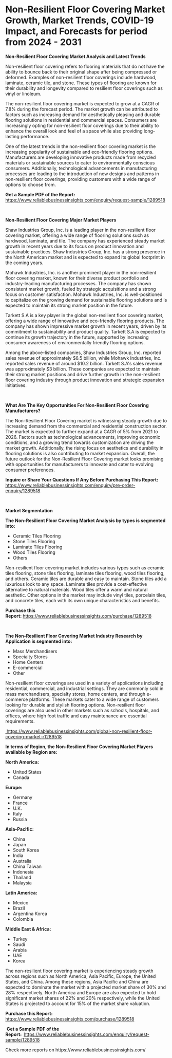 <p><h1>Non-Resilient Floor Covering Market Growth, Market Trends, COVID-19 Impact, and Forecasts for period from 2024 - 2031</h1></p><p><strong>Non-Resilient Floor Covering Market Analysis and Latest Trends</strong></p>
<p><p>Non-resilient floor covering refers to flooring materials that do not have the ability to bounce back to their original shape after being compressed or deformed. Examples of non-resilient floor coverings include hardwood, laminate, ceramic tile, and stone. These types of flooring are known for their durability and longevity compared to resilient floor coverings such as vinyl or linoleum.</p><p>The non-resilient floor covering market is expected to grow at a CAGR of 7.8% during the forecast period. The market growth can be attributed to factors such as increasing demand for aesthetically pleasing and durable flooring solutions in residential and commercial spaces. Consumers are increasingly opting for non-resilient floor coverings due to their ability to enhance the overall look and feel of a space while also providing long-lasting performance.</p><p>One of the latest trends in the non-resilient floor covering market is the increasing popularity of sustainable and eco-friendly flooring options. Manufacturers are developing innovative products made from recycled materials or sustainable sources to cater to environmentally conscious consumers. Additionally, technological advancements in manufacturing processes are leading to the introduction of new designs and patterns in non-resilient floor coverings, providing customers with a wide range of options to choose from.</p></p>
<p><strong>Get a Sample PDF of the Report:&nbsp;</strong> <a href="https://www.reliablebusinessinsights.com/enquiry/request-sample/1289518">https://www.reliablebusinessinsights.com/enquiry/request-sample/1289518</a></p>
<p>&nbsp;</p>
<p><strong>Non-Resilient Floor Covering Major Market Players</strong></p>
<p><p>Shaw Industries Group, Inc. is a leading player in the non-resilient floor covering market, offering a wide range of flooring solutions such as hardwood, laminate, and tile. The company has experienced steady market growth in recent years due to its focus on product innovation and sustainable practices. Shaw Industries Group, Inc. has a strong presence in the North American market and is expected to expand its global footprint in the coming years.</p><p>Mohawk Industries, Inc. is another prominent player in the non-resilient floor covering market, known for their diverse product portfolio and industry-leading manufacturing processes. The company has shown consistent market growth, fueled by strategic acquisitions and a strong focus on customer satisfaction. Mohawk Industries, Inc. is well-positioned to capitalize on the growing demand for sustainable flooring solutions and is expected to maintain its strong market position in the future.</p><p>Tarkett S.A is a key player in the global non-resilient floor covering market, offering a wide range of innovative and eco-friendly flooring products. The company has shown impressive market growth in recent years, driven by its commitment to sustainability and product quality. Tarkett S.A is expected to continue its growth trajectory in the future, supported by increasing consumer awareness of environmentally friendly flooring options.</p><p>Among the above-listed companies, Shaw Industries Group, Inc. reported sales revenue of approximately $6.5 billion, while Mohawk Industries, Inc. reported sales revenue of around $10.2 billion. Tarkett S.A's sales revenue was approximately $3 billion. These companies are expected to maintain their strong market positions and drive further growth in the non-resilient floor covering industry through product innovation and strategic expansion initiatives.</p></p>
<p>&nbsp;</p>
<p><strong>What Are The Key Opportunities For Non-Resilient Floor Covering Manufacturers?</strong></p>
<p><p>The Non-Resilient Floor Covering market is witnessing steady growth due to increasing demand from the commercial and residential construction sector. The market is expected to further expand at a CAGR of 5% from 2021 to 2026. Factors such as technological advancements, improving economic conditions, and a growing trend towards customization are driving the market growth. Additionally, the rising focus on aesthetics and durability in flooring solutions is also contributing to market expansion. Overall, the future outlook for the Non-Resilient Floor Covering market looks promising with opportunities for manufacturers to innovate and cater to evolving consumer preferences.</p></p>
<p><strong>Inquire or Share Your Questions If Any Before Purchasing This Report:</strong> <a href="https://www.reliablebusinessinsights.com/enquiry/pre-order-enquiry/1289518">https://www.reliablebusinessinsights.com/enquiry/pre-order-enquiry/1289518</a></p>
<p>&nbsp;</p>
<p><strong>Market Segmentation</strong></p>
<p><strong>The Non-Resilient Floor Covering Market Analysis by types is segmented into:</strong></p>
<p><ul><li>Ceramic Tiles Flooring</li><li>Stone Tiles Flooring</li><li>Laminate Tiles Flooring</li><li>Wood Tiles Flooring</li><li>Others</li></ul></p>
<p><p>Non-resilient floor covering market includes various types such as ceramic tiles flooring, stone tiles flooring, laminate tiles flooring, wood tiles flooring, and others. Ceramic tiles are durable and easy to maintain. Stone tiles add a luxurious look to any space. Laminate tiles provide a cost-effective alternative to natural materials. Wood tiles offer a warm and natural aesthetic. Other options in the market may include vinyl tiles, porcelain tiles, and concrete tiles, each with its own unique characteristics and benefits.</p></p>
<p><strong>Purchase this Report:&nbsp;</strong><a href="https://www.reliablebusinessinsights.com/purchase/1289518">https://www.reliablebusinessinsights.com/purchase/1289518</a></p>
<p>&nbsp;</p>
<p><strong>The Non-Resilient Floor Covering Market Industry Research by Application is segmented into:</strong></p>
<p><ul><li>Mass Merchandisers</li><li>Specialty Stores</li><li>Home Centers</li><li>E-commercial</li><li>Other</li></ul></p>
<p><p>Non-resilient floor coverings are used in a variety of applications including residential, commercial, and industrial settings. They are commonly sold in mass merchandisers, specialty stores, home centers, and through e-commerce platforms. These markets cater to a wide range of customers looking for durable and stylish flooring options. Non-resilient floor coverings are also used in other markets such as schools, hospitals, and offices, where high foot traffic and easy maintenance are essential requirements.</p></p>
<p><a href="https://www.reliablebusinessinsights.com/global-non-resilient-floor-covering-market-r1289518">&nbsp;https://www.reliablebusinessinsights.com/global-non-resilient-floor-covering-market-r1289518</a></p>
<p><strong>In terms of Region, the Non-Resilient Floor Covering Market Players available by Region are:</strong></p>
<p>
    <p> <strong> North America: </strong>
        <ul>
            <li>United States</li>
            <li>Canada</li>
        </ul>
        </p> 
    <p> <strong> Europe: </strong>
        <ul>
            <li>Germany</li>
            <li>France</li>
            <li>U.K.</li>
            <li>Italy</li>
            <li>Russia</li>
        </ul>
        </p> 
    <p> <strong> Asia-Pacific: </strong>
        <ul>
            <li>China</li>
            <li>Japan</li>
            <li>South Korea</li>
            <li>India</li>
            <li>Australia</li>
            <li>China Taiwan</li>
            <li>Indonesia</li>
            <li>Thailand</li>
            <li>Malaysia</li>
        </ul>
        </p> 
    <p> <strong> Latin America: </strong>
        <ul>
            <li>Mexico</li>
            <li>Brazil</li>
            <li>Argentina Korea</li>
            <li>Colombia</li>
        </ul>
        </p> 
    <p> <strong> Middle East & Africa: </strong>
        <ul>
            <li>Turkey</li>
            <li>Saudi</li>
            <li>Arabia</li>
            <li>UAE</li>
            <li>Korea</li>
        </ul>
    </p>
    </p>
<p><p>The non-resilient floor covering market is experiencing steady growth across regions such as North America, Asia Pacific, Europe, the United States, and China. Among these regions, Asia Pacific and China are expected to dominate the market with a projected market share of 30% and 28% respectively. North America and Europe are also expected to hold significant market shares of 22% and 20% respectively, while the United States is projected to account for 15% of the market share valuation.</p></p>
<p><strong>Purchase this Report: </strong><a href="https://www.reliablebusinessinsights.com/purchase/1289518">https://www.reliablebusinessinsights.com/purchase/1289518</a></p>
<p>&nbsp;<strong>Get a Sample PDF of the Report:&nbsp;&nbsp;</strong><a href="https://www.reliablebusinessinsights.com/enquiry/request-sample/1289518">https://www.reliablebusinessinsights.com/enquiry/request-sample/1289518</a></p>
<p><strong></strong></p>
<p>Check more reports on https://www.reliablebusinessinsights.com/</p>